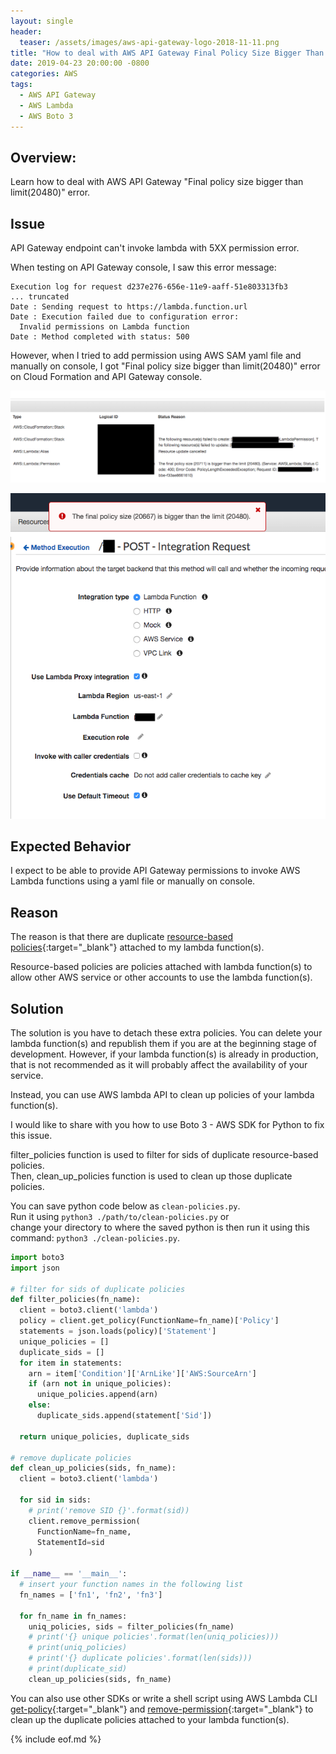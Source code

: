 ```yaml
---
layout: single
header:
  teaser: /assets/images/aws-api-gateway-logo-2018-11-11.png
title: "How to deal with AWS API Gateway Final Policy Size Bigger Than Limit(20480) error?"
date: 2019-04-23 20:00:00 -0800
categories: AWS
tags:
  - AWS API Gateway
  - AWS Lambda
  - AWS Boto 3
---
```


## Overview:
Learn how to deal with AWS API Gateway "Final policy size bigger than limit(20480)" error. 

## Issue
API Gateway endpoint can't invoke lambda with 5XX permission error.

When testing on API Gateway console, I saw this error message:
```
Execution log for request d237e276-656e-11e9-aaff-51e803313fb3
... truncated
Date : Sending request to https://lambda.function.url
Date : Execution failed due to configuration error: 
  Invalid permissions on Lambda function
Date : Method completed with status: 500
```
However, when I tried to add permission using AWS SAM yaml file and manually on console, I got "Final policy size bigger than limit(20480)" error on Cloud Formation and API Gateway console.

![AWS Cloud Formation fails to create lambda resource-based policy permission](/assets/images/2019-04-23-aws-api-gateway-final-policy-size-bigger-than-limit-20480/api-gateway-cloudformation-create-permission-fail-2019-04-23.png)

![AWS API Gateway fails to add resource-based policy to access lambda](/assets/images/2019-04-23-aws-api-gateway-final-policy-size-bigger-than-limit-20480/api-gateway-invoke-lambda-permission-final-policy-size-bigger-than-the-limit-2019-04-23.png)

## Expected Behavior
I expect to be able to provide API Gateway permissions to invoke AWS Lambda functions using a yaml file or manually on console.

## Reason 
The reason is that there are duplicate [resource-based policies](https://docs.aws.amazon.com/lambda/latest/dg/access-control-resource-based.html){:target="_blank"} attached to my lambda function(s). 

Resource-based policies are policies attached with lambda function(s) to allow other AWS service or other accounts to use the lambda function(s).

## Solution
The solution is you have to detach these extra policies. You can delete your lambda function(s) and republish them if you are at the beginning stage of development. However, if your lambda function(s) is already in production, that is not recommended as it will probably affect the availability of your service.  

Instead, you can use AWS lambda API to clean up policies of your lambda function(s).

I would like to share with you how to use Boto 3 - AWS SDK for Python to fix this issue.  

filter_policies function is used to filter for sids of duplicate resource-based policies.   
Then, clean_up_policies function is used to clean up those duplicate policies. 

You can save python code below as `clean-policies.py`.   
Run it using `python3 ./path/to/clean-policies.py` or  
change your directory to where the saved python is then run it using this command: `python3 ./clean-policies.py`. 

```python
import boto3
import json

# filter for sids of duplicate policies
def filter_policies(fn_name):
  client = boto3.client('lambda') 
  policy = client.get_policy(FunctionName=fn_name)['Policy']
  statements = json.loads(policy)['Statement'] 
  unique_policies = []
  duplicate_sids = []
  for item in statements:
    arn = item['Condition']['ArnLike']['AWS:SourceArn']
    if (arn not in unique_policies):
      unique_policies.append(arn)
    else:
      duplicate_sids.append(statement['Sid'])
  
  return unique_policies, duplicate_sids

# remove duplicate policies
def clean_up_policies(sids, fn_name):
  client = boto3.client('lambda')

  for sid in sids:       
    # print('remove SID {}'.format(sid))
    client.remove_permission(
      FunctionName=fn_name, 
      StatementId=sid
    )

if __name__ == '__main__':
  # insert your function names in the following list
  fn_names = ['fn1', 'fn2', 'fn3']

  for fn_name in fn_names:
    uniq_policies, sids = filter_policies(fn_name)
    # print('{} unique policies'.format(len(uniq_policies)))
    # print(uniq_policies)
    # print('{} duplicate policies'.format(len(sids)))
    # print(duplicate_sid)
    clean_up_policies(sids, fn_name)
```

You can also use other SDKs or write a shell script using AWS Lambda CLI [get-policy](https://docs.aws.amazon.com/cli/latest/reference/lambda/get-policy.html){:target="_blank"} and [remove-permission](https://docs.aws.amazon.com/cli/latest/reference/lambda/remove-permission.html){:target="_blank"} to clean up the duplicate policies attached to your lambda function(s).

{% include eof.md %}
